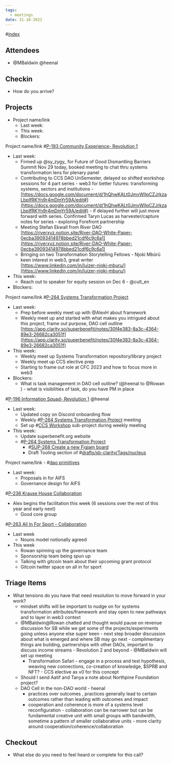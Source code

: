 ```yaml
---
tags:
  - meetings
date: 31-10-2022
---
```

#[index](notes/general-circle/old-gc-meetings/index.md) 
## Attendees
- @MBaldwin @heenal 

## Checkin
- How do you arrive?

## Projects
- Project name/link
	- Last week:
	- This week:
	- Blockers:

Project name/link #[P-193 Community Experience- Revolution 1](P-193%20Community%20Experience-%20Revolution%201) 
- Last week:
	- Firmed up @sy_zygy_ for Future of Good Dismantling Barriers Summit Nov 29 today, booked meeting to chat thru systems transformation lens for plenary panel
	- Contributing to CCS DAO UnSemester, delayed so shifted workshop sessions for 4 part series - web3 for better futures: transforming systems, sectors and institutions - [https://docs.google.com/document/d/1hQhwKALt0JmvWlIpCZJrkzaLbpIfRKYn9r4mDmYr59A/edit#](https://docs.google.com/document/d/1hQhwKALt0JmvWlIpCZJrkzaLbpIfRKYn9r4mDmYr59A/edit#)  - if delayed further will just move forward with series. Confirmed Taryn Lucas as harvester/capture notes for series - exploring Forefront partnership
	- Meeting Stefan Ekwall from River DAO [https://riverxyz.notion.site/River-DAO-White-Paper-0ecba39093414978bbed21cdf6c9c6a1](https://riverxyz.notion.site/River-DAO-White-Paper-0ecba39093414978bbed21cdf6c9c6a1) 
	- Bringing on two Transformation Storytelling Fellows - Njoki Mbũrũ keen interest in web3, great writer [https://www.linkedin.com/in/luizer-njoki-mburu/](https://www.linkedin.com/in/luizer-njoki-mburu/) 
- This week:
	- Reach out to speaker for equity session on Dec 6 - @cult_en 
- Blockers:

Project name/link #[P-264 Systems Transformation Project](P-264%20Systems%20Transformation%20Project) 
- Last week:
	- Prep before weekly meet up with @AlexH about framework 
	- Weekly meet up and started with what makes you intrigued about this project, frame out purpose, DAO cell outline [https://app.clarity.so/superbenefit/notes/30f4e383-8a3c-4364-89e3-26682ca3051f](https://app.clarity.so/superbenefit/notes/30f4e383-8a3c-4364-89e3-26682ca3051f)  
- This week:
	- Weekly meet up Systems Transformation repository/library project
	- Weekly meet up CCS elective prep
	- Starting to frame out role at CFC 2023 and how to focus more in web3 
- Blockers:
	- What is task management in DAO cell outline? (@heenal to @Rowan  ) - what is visibilities of task, do you have PM in place 

#[P-196 Information Squad- Revolution 1](P-196%20Information%20Squad-%20Revolution%201) @heenal 
- Last week:
	- Updated copy on Discord onboarding flow
	- Weekly #[P-264 Systems Transformation Project](P-264%20Systems%20Transformation%20Project) meeting 
	- Set up #[CCS Workshop](CCS%20Workshop) sub-project during weekly meeting
- This week:
	- Update superbenefit.org website
	- #[P-264 Systems Transformation Project](P-264%20Systems%20Transformation%20Project)
		- #[SUP-268 Create a new Figjam board ](SUP-268%20Create%20a%20new%20Figjam%20board%20) 
		- Draft Tooling section of #[drafts/sb-clarity/Tags/nucleus](drafts/sb-clarity/Tags/nucleus)

Project name/link - #[dao primitives](/notes/archive/clarity/Tags/dao%20primitives.md) 
- Last week: 
	- Proposals in for AIFS
	- Governance design for AIFS

#[P-236 Krause House Collaboration](P-236%20Krause%20House%20Collaboration) 
- Alex begins the facilitation this week (6 sessions over the rest of this year and early next)
	- Good core group

#[P-263 All In For Sport - Collaboration](P-263%20All%20In%20For%20Sport%20-%20Collaboration)
- Last week
	- Nouns model notionally agreed
- This week
	- Rowan spinning up the governance team
	- Sponsorship team being spun up
	- Talking with gitcoin team about their upcoming grant protocol
	- Gitcoin twitter space on all in for sport

## Triage Items
- What tensions do you have that need resolution to move forward in your work?
	- mindset shifts will be important to nudge on for systems transformation attributes/framework and stay open to new pathways and to layer in web3 context
	- @MBaldwin@Rowan  chatted and thought would pause on revenue discussion for SB while we get some of the projects/experiments going unless anyone else super keen - next step broader discussion about what is emerged and where SB may go next - complimentary things are building, partnerships with other DAOs, important to discuss income streams - Revolution 2 and beyond - @MBaldwin will set up meeting
		- Transformation Safari - engage in a process and test hypothesis, weaving new connections, co-creation of knowledge, $SPRB and NFT? - CCS elective as v0 for this concept
	- Should I send Aatif and Tanya a note about Northpine Foundation project?
	- DAO Cell in the non-DAO world - heenal
		- practices over outcomes , practices generally lead to certain outcomes rather than leading with outcomes and impact
		- cooperation and coherence is more of a systems level reconfiguration - collaboration can be narrower but can be fundamental creative unit with small groups with bandwidth, sometime a pattern of smaller collaborative units - more clarity around cooperation/coherence/collaboration

## Checkout
- What else do you need to feel heard or complete for this call?

